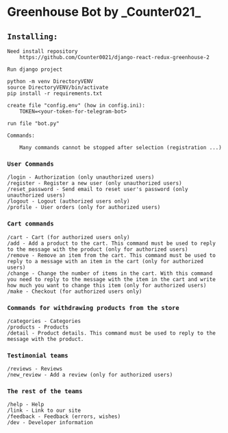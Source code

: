# Greenhouse Bot by \_Counter021_

## `Installing:`

    Need install repository 
        https://github.com/Counter0021/django-react-redux-greenhouse-2

    Run django project

    python -m venv DirectoryVENV
    source DirectoryVENV/bin/activate
    pip install -r requirements.txt
    
    create file "config.env" (how in config.ini):
        TOKEN=<your-token-for-telegram-bot>

    run file "bot.py"

    Commands:

        Many commands cannot be stopped after selection (registration ...)

### `User Commands`

    /login - Authorization (only unauthorized users)
    /register - Register a new user (only unauthorized users)
    /reset_password - Send email to reset user's password (only unauthorized users)
    /logout - Logout (authorized users only)
    /profile - User orders (only for authorized users)

### `Cart commands`

    /cart - Cart (for authorized users only)
    /add - Add a product to the cart. This command must be used to reply to the message with the product (only for authorized users)
    /remove - Remove an item from the cart. This command must be used to reply to a message with an item in the cart (only for authorized users)
    /change - Change the number of items in the cart. With this command you need to reply to the message with the item in the cart and write how much you want to change this item (only for authorized users)
    /make - Checkout (for authorized users only)

### `Commands for withdrawing products from the store`

    /categories - Categories
    /products - Products
    /detail - Product details. This command must be used to reply to the message with the product.

### `Testimonial teams`

    /reviews - Reviews
    /new_review - Add a review (only for authorized users)

### `The rest of the teams`

    /help - Help
    /link - Link to our site
    /feedback - Feedback (errors, wishes)
    /dev - Developer information 
